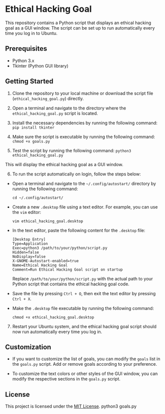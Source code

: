 # Ethical Hacking Goal

This repository contains a Python script that displays an ethical hacking goal as a GUI window. The script can be set up to run automatically every time you log in to Ubuntu.

## Prerequisites

- Python 3.x
- Tkinter (Python GUI library)

## Getting Started

1. Clone the repository to your local machine or download the script file (`ethical_hacking_goal.py`) directly.

2. Open a terminal and navigate to the directory where the `ethical_hacking_goal.py` script is located.

3. Install the necessary dependencies by running the following command: ```pip install tkinter```

4. Make sure the script is executable by running the following command: ```chmod +x goals.py```

5. Test the script by running the following command: ```python3 ethical_hacking_goal.py```

This will display the ethical hacking goal as a GUI window.

6. To run the script automatically on login, follow the steps below:

- Open a terminal and navigate to the `~/.config/autostart/` directory by running the following command:
  ```
  cd ~/.config/autostart/
  ```

- Create a new `.desktop` file using a text editor. For example, you can use the `vim` editor:
  ```
  vim ethical_hacking_goal.desktop
  ```

- In the text editor, paste the following content for the `.desktop` file:

  ```
  [Desktop Entry]
  Type=Application
  Exec=python3 /path/to/your/python/script.py
  Hidden=false
  NoDisplay=false
  X-GNOME-Autostart-enabled=true
  Name=Ethical Hacking Goal
  Comment=Run Ethical Hacking Goal script on startup
  ```

  Replace `/path/to/your/python/script.py` with the actual path to your Python script that contains the ethical hacking goal code.

- Save the file by pressing `Ctrl + O`, then exit the text editor by pressing `Ctrl + X`.

- Make the `.desktop` file executable by running the following command:
  ```
  chmod +x ethical_hacking_goal.desktop
  ```

7. Restart your Ubuntu system, and the ethical hacking goal script should now run automatically every time you log in.

## Customization

- If you want to customize the list of goals, you can modify the `goals` list in the `goals.py` script. Add or remove goals according to your preference.

- To customize the text colors or other styles of the GUI window, you can modify the respective sections in the `goals.py` script.

## License

This project is licensed under the  <a href="#">[MIT License](LICENSE)</a>.
python3 goals.py
